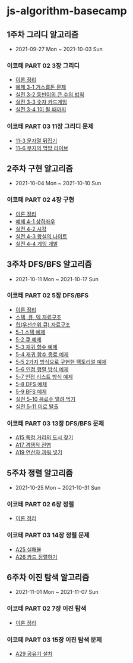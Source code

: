 # js-algorithm-basecamp

## 1주차 그리디 알고리즘

- 2021-09-27 Mon ~ 2021-10-03 Sun

### 이코테 PART 02 3장 그리디

- [이론 정리](/docs/04-구현.md)
- [예제 3-1 거스름돈 문제](/src/js-for-coding-test/PART-02/04-구현/01.js)
- [실전 3-2 동빈이의 큰 수의 법칙](/src/js-for-coding-test/PART-02/04-구현/02.js)
- [실전 3-3 숫자 카드게임](/src/js-for-coding-test/PART-02/04-구현/03.js)
- [실전 3-4 1이 될 때까지](/src/js-for-coding-test/PART-02/04-구현/04.js)

### 이코테 PART 03 11장 그리디 문제

- [11-3 문자열 뒤집기](/src/js-for-coding-test/PART-03/11-그리디-문제/03.js)
- [11-6 무지의 먹방 라이브](/src/js-for-coding-test/PART-03/11-그리디-문제/06.js)

## 2주차 구현 알고리즘

- 2021-10-04 Mon ~ 2021-10-10 Sun

### 이코테 PART 02 4장 구현

- [이론 정리](/docs/04-구현.md)
- [예제 4-1 상하좌우](/src/js-for-coding-test/PART-02/04-구현/01.js)
- [실전 4-2 시각](/src/js-for-coding-test/PART-02/04-구현/02.js)
- [실전 4-3 왕실의 나이트](/src/js-for-coding-test/PART-02/04-구현/03.js)
- [실전 4-4 게임 개발](/src/js-for-coding-test/PART-02/04-구현/04.js)

## 3주차 DFS/BFS 알고리즘

- 2021-10-11 Mon ~ 2021-10-17 Sun

### 이코테 PART 02 5장 DFS/BFS

- [이론 정리](/docs/05-DFS_BFS.md)
- [스택, 큐, 덱 자료구조](/docs/data-structure/stack_queue_deque.md)
- [힙(우선순위 큐) 자료구조](/docs/data-structure/heap.md)
- [5-1 스택 예제](/src/js-for-coding-test/PART-02/05-DFS_BFS/01.js)
- [5-2 큐 예제](/src/js-for-coding-test/PART-02/05-DFS_BFS/02.js)
- [5-3 재귀 함수 예제](/src/js-for-coding-test/PART-02/05-DFS_BFS/03.js)
- [5-4 재귀 함수 종료 예제](/src/js-for-coding-test/PART-02/05-DFS_BFS/04.js)
- [5-5 2가지 방식으로 구현한 팩토리얼 예제](/src/js-for-coding-test/PART-02/05-DFS_BFS/05.js)
- [5-6 인접 행렬 방식 예제](/src/js-for-coding-test/PART-02/05-DFS_BFS/06.js)
- [5-7 인접 리스트 방식 예제](/src/js-for-coding-test/PART-02/05-DFS_BFS/07.js)
- [5-8 DFS 예제](/src/js-for-coding-test/PART-02/05-DFS_BFS/08.js)
- [5-9 BFS 예제](/src/js-for-coding-test/PART-02/05-DFS_BFS/09.js)
- [실전 5-10 음료수 얼려 먹기](/src/js-for-coding-test/PART-02/05-DFS_BFS/10.js)
- [실전 5-11 미로 탈출](/src/js-for-coding-test/PART-02/05-DFS_BFS/11.js)

### 이코테 PART 03 13장 DFS/BFS 문제

- [A15 특정 거리의 도시 찾기](/src/js-for-coding-test/PART-03/13-DFS_BFS-문제/15.js)
- [A17 경쟁적 전염](/src/js-for-coding-test/PART-03/13-DFS_BFS-문제/17.js)
- [A19 연산자 끼워 넣기](/src/js-for-coding-test/PART-03/13-DFS_BFS-문제/19.js)

## 5주차 정렬 알고리즘

- 2021-10-25 Mon ~ 2021-10-31 Sun

### 이코테 PART 02 6장 정렬

- [이론 정리](/docs/06-정렬.md)

### 이코테 PART 03 14장 정렬 문제

- [A25 실패율](/src/js-for-coding-test/PART-03/14-정렬-문제/25.js)
- [A26 카드 정렬하기](/src/js-for-coding-test/PART-03/14-정렬-문제/26.js)

## 6주차 이진 탐색 알고리즘

- 2021-11-01 Mon ~ 2021-11-07 Sun

### 이코테 PART 02 7장 이진 탐색

- [이론 정리](/docs/07-이진_탐색.md)

### 이코테 PART 03 15장 이진 탐색 문제

- [A29 공유기 설치](/src/js-for-coding-test/PART-03/15-이진_탐색-문제/29.ts)
